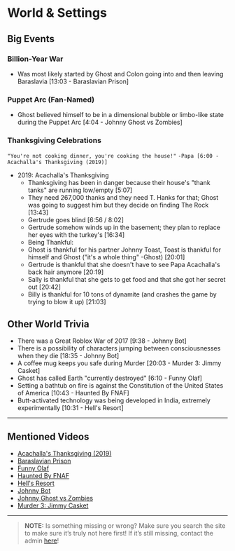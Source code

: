 # World & Settings


## Big Events

### Billion-Year War
- Was most likely started by Ghost and Colon going into and then leaving Baraslavia [13:03 - Baraslavian Prison]

### Puppet Arc \(Fan-Named)
- Ghost believed himself to be in a dimensional bubble or limbo-like state during the Puppet Arc [4:04 - Johnny Ghost vs Zombies]

### Thanksgiving Celebrations
`"You're not cooking dinner, you're cooking the house!"`
`-Papa [6:00 - Acachalla's Thanksgiving (2019)]`
- 2019: Acachalla's Thanksgiving
  - Thanksgiving has been in danger because their house's "thank tanks" are running low/empty \[5:07]
   - They need 267,000 thanks and they need T. Hanks for that; Ghost was going to suggest him but they decide on finding The Rock \[13:43]
  - Gertrude goes blind \[6:56 / 8:02]
   - Gertrude somehow winds up in the basement; they plan to replace her eyes with the turkey's [16:34]
  - Being Thankful:
   - Ghost is thankful for his partner Johnny Toast, Toast is thankful for himself and Ghost \("it's a whole thing" -Ghost) \[20:01]
   - Gertrude is thankful that she doesn't have to see Papa Acachalla's back hair anymore \[20:19]
   - Sally is thankful that she gets to get food and that she got her secret out [20:42]
   - Billy is thankful for 10 tons of dynamite \(and crashes the game by trying to blow it up) \[21:03]

## Other World Trivia
- There was a Great Roblox War of 2017 [9:38 - Johnny Bot]
- There is a possibility of characters jumping between consciousnesses when they die [18:35 - Johnny Bot]
- A coffee mug keeps you safe during Murder [20:03 - Murder 3: Jimmy Casket]
- Ghost has called Earth "currently destroyed" [6:10 - Funny Olaf]
- Setting a bathtub on fire is against the Constitution of the United States of America [10:43 - Haunted By FNAF]
- Butt-activated technology was being developed in India, extremely experimentally [10:31 - Hell's Resort]

----
## Mentioned Videos
- [Acachalla's Thanksgiving \(2019)]()
- [Baraslavian Prison]()
- [Funny Olaf]()
- [Haunted By FNAF]()
- [Hell's Resort]()
- [Johnny Bot]()
- [Johnny Ghost vs Zombies]()
- [Murder 3: Jimmy Casket]()

----

> **NOTE:** Is something missing or wrong? Make sure you search the site to make sure it’s truly not here first! If it’s still missing, contact the admin [here](chapter_2.html)!